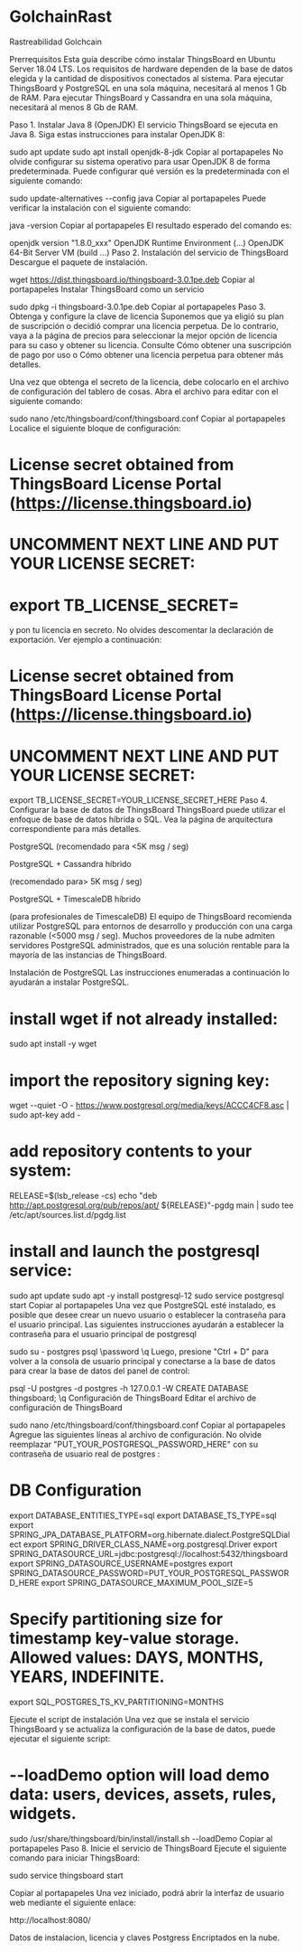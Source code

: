 # GolchainRast
Rastreabilidad Golchcain


Prerrequisitos
Esta guía describe cómo instalar ThingsBoard en Ubuntu Server 18.04 LTS. Los requisitos de hardware dependen de la base de datos elegida y la cantidad de dispositivos conectados al sistema. Para ejecutar ThingsBoard y PostgreSQL en una sola máquina, necesitará al menos 1 Gb de RAM. Para ejecutar ThingsBoard y Cassandra en una sola máquina, necesitará al menos 8 Gb de RAM.

Paso 1. Instalar Java 8 (OpenJDK)
El servicio ThingsBoard se ejecuta en Java 8. Siga estas instrucciones para instalar OpenJDK 8:

sudo apt update
sudo apt install openjdk-8-jdk
Copiar al portapapeles
No olvide configurar su sistema operativo para usar OpenJDK 8 de forma predeterminada. Puede configurar qué versión es la predeterminada con el siguiente comando:

sudo update-alternatives --config java
Copiar al portapapeles
Puede verificar la instalación con el siguiente comando:

java -version
Copiar al portapapeles
El resultado esperado del comando es:

openjdk version "1.8.0_xxx"
OpenJDK Runtime Environment (...)
OpenJDK 64-Bit Server VM (build ...)
Paso 2. Instalación del servicio de ThingsBoard
Descargue el paquete de instalación.

wget https://dist.thingsboard.io/thingsboard-3.0.1pe.deb
Copiar al portapapeles
Instalar ThingsBoard como un servicio

sudo dpkg -i thingsboard-3.0.1pe.deb
Copiar al portapapeles
Paso 3. Obtenga y configure la clave de licencia
Suponemos que ya eligió su plan de suscripción o decidió comprar una licencia perpetua. De lo contrario, vaya a la página de precios para seleccionar la mejor opción de licencia para su caso y obtener su licencia. Consulte Cómo obtener una suscripción de pago por uso o Cómo obtener una licencia perpetua para obtener más detalles.

Una vez que obtenga el secreto de la licencia, debe colocarlo en el archivo de configuración del tablero de cosas. Abra el archivo para editar con el siguiente comando:

sudo nano /etc/thingsboard/conf/thingsboard.conf
Copiar al portapapeles
Localice el siguiente bloque de configuración:

# License secret obtained from ThingsBoard License Portal (https://license.thingsboard.io)
# UNCOMMENT NEXT LINE AND PUT YOUR LICENSE SECRET:
# export TB_LICENSE_SECRET=
y pon tu licencia en secreto. No olvides descomentar la declaración de exportación. Ver ejemplo a continuación:

# License secret obtained from ThingsBoard License Portal (https://license.thingsboard.io)
# UNCOMMENT NEXT LINE AND PUT YOUR LICENSE SECRET:
export TB_LICENSE_SECRET=YOUR_LICENSE_SECRET_HERE
Paso 4. Configurar la base de datos de ThingsBoard
ThingsBoard puede utilizar el enfoque de base de datos híbrida o SQL. Vea la página de arquitectura correspondiente para más detalles.

PostgreSQL
(recomendado para <5K msg / seg)

PostgreSQL + Cassandra híbrido

(recomendado para> 5K msg / seg)

PostgreSQL + TimescaleDB híbrido

(para profesionales de TimescaleDB)
El equipo de ThingsBoard recomienda utilizar PostgreSQL para entornos de desarrollo y producción con una carga razonable (<5000 msg / seg). Muchos proveedores de la nube admiten servidores PostgreSQL administrados, que es una solución rentable para la mayoría de las instancias de ThingsBoard.

Instalación de PostgreSQL
Las instrucciones enumeradas a continuación lo ayudarán a instalar PostgreSQL.

# install **wget** if not already installed:
sudo apt install -y wget

# import the repository signing key:
wget --quiet -O - https://www.postgresql.org/media/keys/ACCC4CF8.asc | sudo apt-key add -

# add repository contents to your system:
RELEASE=$(lsb_release -cs)
echo "deb http://apt.postgresql.org/pub/repos/apt/ ${RELEASE}"-pgdg main | sudo tee  /etc/apt/sources.list.d/pgdg.list

# install and launch the postgresql service:
sudo apt update
sudo apt -y install postgresql-12
sudo service postgresql start
Copiar al portapapeles
Una vez que PostgreSQL esté instalado, es posible que desee crear un nuevo usuario o establecer la contraseña para el usuario principal. Las siguientes instrucciones ayudarán a establecer la contraseña para el usuario principal de postgresql

sudo su - postgres
psql
\password
\q
Luego, presione "Ctrl + D" para volver a la consola de usuario principal y conectarse a la base de datos para crear la base de datos del panel de control:

psql -U postgres -d postgres -h 127.0.0.1 -W
CREATE DATABASE thingsboard;
\q
Configuración de ThingsBoard
Editar el archivo de configuración de ThingsBoard

sudo nano /etc/thingsboard/conf/thingsboard.conf
Copiar al portapapeles
Agregue las siguientes líneas al archivo de configuración. No olvide reemplazar "PUT_YOUR_POSTGRESQL_PASSWORD_HERE" con su contraseña de usuario real de postgres :

# DB Configuration 
export DATABASE_ENTITIES_TYPE=sql
export DATABASE_TS_TYPE=sql
export SPRING_JPA_DATABASE_PLATFORM=org.hibernate.dialect.PostgreSQLDialect
export SPRING_DRIVER_CLASS_NAME=org.postgresql.Driver
export SPRING_DATASOURCE_URL=jdbc:postgresql://localhost:5432/thingsboard
export SPRING_DATASOURCE_USERNAME=postgres
export SPRING_DATASOURCE_PASSWORD=PUT_YOUR_POSTGRESQL_PASSWORD_HERE
export SPRING_DATASOURCE_MAXIMUM_POOL_SIZE=5
# Specify partitioning size for timestamp key-value storage. Allowed values: DAYS, MONTHS, YEARS, INDEFINITE.
export SQL_POSTGRES_TS_KV_PARTITIONING=MONTHS


Ejecute el script de instalación
Una vez que se instala el servicio ThingsBoard y se actualiza la configuración de la base de datos, puede ejecutar el siguiente script:

# --loadDemo option will load demo data: users, devices, assets, rules, widgets.
sudo /usr/share/thingsboard/bin/install/install.sh --loadDemo
Copiar al portapapeles
Paso 8. Inicie el servicio de ThingsBoard
Ejecute el siguiente comando para iniciar ThingsBoard:

sudo service thingsboard start

Copiar al portapapeles
Una vez iniciado, podrá abrir la interfaz de usuario web mediante el siguiente enlace:

http://localhost:8080/

Datos de instalacion, licencia y claves Postgress Encriptados en la nube.
